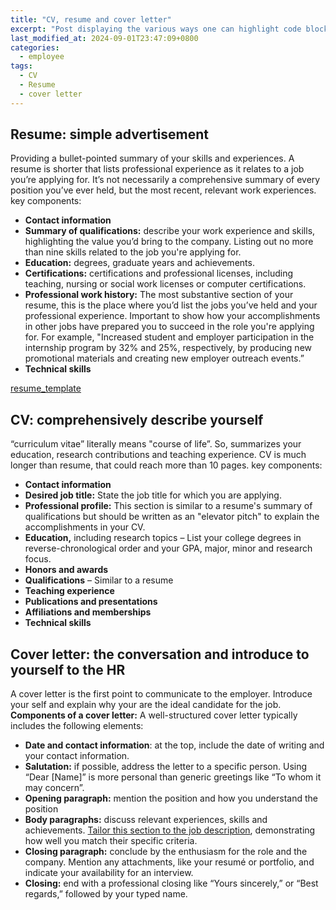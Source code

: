```yaml
---
title: "CV, resume and cover letter"
excerpt: "Post displaying the various ways one can highlight code blocks with Jekyll. Some options include standard Markdown, GitHub Flavored Markdown, and Jekyll's `{% highlight %}` tag."
last_modified_at: 2024-09-01T23:47:09+0800
categories:
  - employee
tags: 
  - CV
  - Resume
  - cover letter
---
```


## Resume: simple advertisement
Providing a bullet-pointed summary of your skills and experiences.
A resume is shorter that lists  professional experience as it relates to a job you’re applying for. It’s not necessarily a comprehensive summary of every position you’ve ever held, but the most recent, relevant work experiences. key components: 
- **Contact information**
- **Summary of qualifications:** describe your work experience and skills, highlighting the value you’d bring to the company. Listing out no more than nine skills related to the job you're applying for.
- **Education:** degrees, graduate years and achievements.
- **Certifications:** certifications and professional licenses, including teaching, nursing or social work licenses or computer certifications.
- **Professional work history:** The most substantive section of your resume, this is the place where you’d list the jobs you’ve held and your professional experience. Important to show how your accomplishments in other jobs have prepared you to succeed in the role you're applying for. For example, "Increased student and employer participation in the internship program by 32% and 25%, respectively, by producing new promotional materials and creating new employer outreach events.”
- **Technical skills**

[resume_template](/assets/images/resume.jpg)

## CV: comprehensively describe yourself
“curriculum vitae” literally means "course of life”. So, summarizes your education, research contributions and teaching experience. CV is much longer than resume, that could reach more than 10 pages. 
key components: 
- **Contact information**
- **Desired job title:** State the job title for which you are applying.
- **Professional profile:** This section is similar to a resume's summary of qualifications but should be written as an "elevator pitch" to explain the accomplishments in your CV.
- **Education,** including research topics – List your college degrees in reverse-chronological order and your GPA, major, minor and research focus.
- **Honors and awards**
- **Qualifications** – Similar to a resume
- **Teaching experience**
- **Publications and presentations**
- **Affiliations and memberships**
- **Technical skills**

## Cover letter: the conversation and introduce to yourself to the HR
A cover letter is the first point to communicate to the employer. Introduce your self and explain why your are the ideal candidate for the job.
**Components of a cover letter:**
A well-structured cover letter typically includes the following elements:
- **Date and contact information**: at the top, include the date of writing and your contact information.
- **Salutation:** if possible, address the letter to a specific person. Using “Dear [Name]” is more personal than generic greetings like “To whom it may concern”.
- **Opening paragraph:** mention the position and how you understand the position
- **Body paragraphs:** discuss  relevant experiences, skills and achievements. [Tailor this section to the job description](https://www.seek.com.au/career-advice/article/how-to-tailor-your-cover-letter-to-the-job), demonstrating how well you match their specific criteria.
- **Closing paragraph:** conclude by the enthusiasm for the role and the company. Mention any attachments, like your resumé or portfolio, and indicate your availability for an interview.
- **Closing:** end with a professional closing like “Yours sincerely,” or “Best regards,” followed by your typed name.